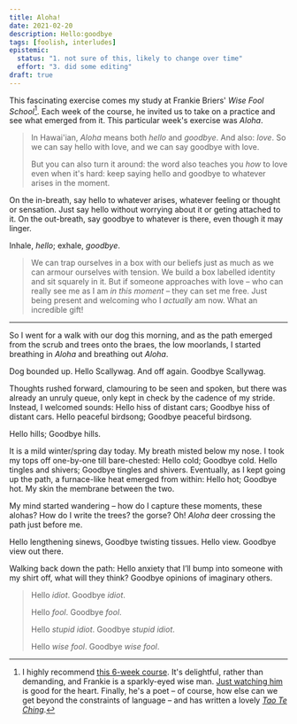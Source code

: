 ```yaml
---
title: Aloha!
date: 2021-02-20
description: Hello:goodbye
tags: [foolish, interludes]
epistemic:
  status: "1. not sure of this, likely to change over time"
  effort: "3. did some editing"
draft: true
---
```


This fascinating exercise comes my study at Frankie Briers' _Wise Fool School_[^fn-frankie]. Each week of the course, he invited us to take on a practice and see what emerged from it. This particular week's exercise was _Aloha_.

[^fn-frankie]: I highly recommend [this 6-week course](http://www.francisbriers.com/wise-fool-school). It's delightful, rather than demanding, and Frankie is a sparkly-eyed wise man. [Just watching him](https://www.youtube.com/watch?v=c3qQvdq10HA) is good for the heart. Finally, he's a poet – of course, how else can we get beyond the constraints of language – and has written a lovely [_Tao Te Ching_](https://www.amazon.co.uk/Tao-Ching-Ineffable-spiritual-translated-ebook/dp/B00TQ0J25E/ref=tmm_kin_swatch_0?_encoding=UTF8&qid=&sr=).

> In Hawai'ian, _Aloha_ means both _hello_ and _goodbye_. And also: _love_. So we can say hello with love, and we can say goodbye with love.
>
> But you can also turn it around: the word also teaches you _how_ to love even when it's hard: keep saying hello and goodbye to whatever arises in the moment.

On the in-breath, say hello to whatever arises, whatever feeling or thought or sensation. Just say hello without worrying about it or geting attached to it. On the out-breath, say goodbye to whatever is there, even though it may linger.

Inhale, _hello_; exhale, _goodbye_.

> We can trap ourselves in a box with our beliefs just as much as we can armour ourselves with tension. We build a box labelled identity and sit squarely in it. But if someone approaches with love – who can really see me as I am _in this moment_ – they can set me free. Just being present and welcoming who I _actually_ am now. What an incredible gift!

---

So I went for a walk with our dog this morning, and as the path emerged from the scrub and trees onto the braes, the low moorlands, I started breathing in _Aloha_ and breathing out _Aloha_.

Dog bounded up. Hello Scallywag. And off again. Goodbye Scallywag.

Thoughts rushed forward, clamouring to be seen and spoken, but there was already an unruly queue, only kept in check by the cadence of my stride. Instead, I welcomed sounds: Hello hiss of distant cars; Goodbye hiss of distant cars. Hello peaceful birdsong; Goodbye peaceful birdsong.

Hello hills; Goodbye hills.

It is a mild winter/spring day today. My breath misted below my nose. I took my tops off one-by-one till bare-chested: Hello cold; Goodbye cold. Hello tingles and shivers; Goodbye tingles and shivers. Eventually, as I kept going up the path, a furnace-like heat emerged from within: Hello hot; Goodbye hot. My skin the membrane between the two.

My mind started wandering – how do I capture these moments, these alohas? How do I write the trees? the gorse? Oh! _Aloha_ deer crossing the path just before me.

Hello lengthening sinews, Goodbye twisting tissues. Hello view. Goodbye view out there.

Walking back down the path: Hello anxiety that I’ll bump into someone with my shirt off, what will they think? Goodbye opinions of imaginary others.

> Hello _idiot_. Goodbye _idiot_.
>
> Hello _fool_. Goodbye _fool_.
>
> Hello _stupid idiot_. Goodbye _stupid idiot_.
>
> Hello _wise fool_. Goodbye _wise fool_.

